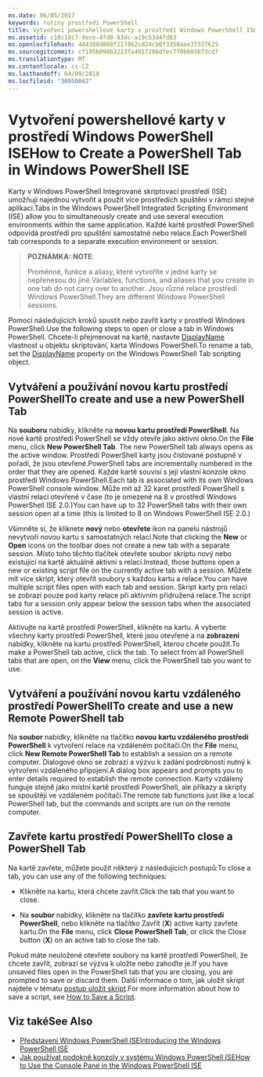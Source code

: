 ```yaml
---
ms.date: 06/05/2017
keywords: rutiny prostředí PowerShell
title: Vytvoření powershellové karty v prostředí Windows PowerShell ISE
ms.assetid: c10c18c7-9ece-4fd0-83dc-a19c53d4fd83
ms.openlocfilehash: 4d4388d889f2178b2cd24cb0f3350aee37327625
ms.sourcegitcommit: cf195b090b3223fa4917206dfec7f0b603873cdf
ms.translationtype: MT
ms.contentlocale: cs-CZ
ms.lasthandoff: 04/09/2018
ms.locfileid: "30950042"
---
```

# <a name="how-to-create-a-powershell-tab-in-windows-powershell-ise"></a><span data-ttu-id="0f8d1-103">Vytvoření powershellové karty v prostředí Windows PowerShell ISE</span><span class="sxs-lookup"><span data-stu-id="0f8d1-103">How to Create a PowerShell Tab in Windows PowerShell ISE</span></span>

<span data-ttu-id="0f8d1-104">Karty v Windows PowerShell Integrované skriptovací prostředí (ISE) umožňují najednou vytvořit a použít více prostředích spuštění v rámci stejné aplikaci.</span><span class="sxs-lookup"><span data-stu-id="0f8d1-104">Tabs in the Windows PowerShell Integrated Scripting Environment (ISE) allow you to simultaneously create and use several execution environments within the same application.</span></span>
<span data-ttu-id="0f8d1-105">Každé kartě prostředí PowerShell odpovídá prostředí pro spuštění samostatné nebo relace.</span><span class="sxs-lookup"><span data-stu-id="0f8d1-105">Each PowerShell tab corresponds to a separate execution environment or session.</span></span>

> <span data-ttu-id="0f8d1-106">**POZNÁMKA:**:</span><span class="sxs-lookup"><span data-stu-id="0f8d1-106">**NOTE**:</span></span>
>
> <span data-ttu-id="0f8d1-107">Proměnné, funkce a aliasy, které vytvoříte v jedné karty se nepřenesou do jiné.</span><span class="sxs-lookup"><span data-stu-id="0f8d1-107">Variables, functions, and aliases that you create in one tab do not carry over to another.</span></span> <span data-ttu-id="0f8d1-108">Jsou různé relace prostředí Windows PowerShell.</span><span class="sxs-lookup"><span data-stu-id="0f8d1-108">They are different Windows PowerShell sessions.</span></span>

<span data-ttu-id="0f8d1-109">Pomocí následujících kroků spustit nebo zavřít karty v prostředí Windows PowerShell.</span><span class="sxs-lookup"><span data-stu-id="0f8d1-109">Use the following steps to open or close a tab in Windows PowerShell.</span></span>
<span data-ttu-id="0f8d1-110">Chcete-li přejmenovat na kartě, nastavte [DisplayName](The-PowerShellTab-Object.md#displayname) vlastnost u objektu skriptování, karta Windows PowerShell.</span><span class="sxs-lookup"><span data-stu-id="0f8d1-110">To rename a tab, set the [DisplayName](The-PowerShellTab-Object.md#displayname) property on the Windows PowerShell Tab scripting object.</span></span>

## <a name="to-create-and-use-a-new-powershell-tab"></a><span data-ttu-id="0f8d1-111">Vytváření a používání novou kartu prostředí PowerShell</span><span class="sxs-lookup"><span data-stu-id="0f8d1-111">To create and use a new PowerShell Tab</span></span>

<span data-ttu-id="0f8d1-112">Na **souboru** nabídky, klikněte na **novou kartu prostředí PowerShell**. Na nové kartě prostředí PowerShell se vždy otevře jako aktivní okno.</span><span class="sxs-lookup"><span data-stu-id="0f8d1-112">On the **File** menu, click **New PowerShell Tab**. The new PowerShell tab always opens as the active window.</span></span>
<span data-ttu-id="0f8d1-113">Prostředí PowerShell karty jsou číslované postupně v pořadí, že jsou otevřené.</span><span class="sxs-lookup"><span data-stu-id="0f8d1-113">PowerShell tabs are incrementally numbered in the order that they are opened.</span></span>
<span data-ttu-id="0f8d1-114">Každé kartě souvisí s její vlastní konzole okno prostředí Windows PowerShell.</span><span class="sxs-lookup"><span data-stu-id="0f8d1-114">Each tab is associated with its own Windows PowerShell console window.</span></span>
<span data-ttu-id="0f8d1-115">Může mít až 32 karet prostředí PowerShell s vlastní relaci otevřené v čase (to je omezené na 8 v prostředí Windows PowerShell ISE 2.0.)</span><span class="sxs-lookup"><span data-stu-id="0f8d1-115">You can have up to 32 PowerShell tabs with their own session open at a time (this is limited to 8 on Windows PowerShell ISE 2.0.)</span></span>

<span data-ttu-id="0f8d1-116">Všimněte si, že kliknete **nový** nebo **otevřete** ikon na panelu nástrojů nevytvoří novou kartu s samostatných relací.</span><span class="sxs-lookup"><span data-stu-id="0f8d1-116">Note that clicking the **New** or **Open** icons on the toolbar does not create a new tab with a separate session.</span></span>
<span data-ttu-id="0f8d1-117">Místo toho těchto tlačítek otevřete soubor skriptu nový nebo existující na kartě aktuálně aktivní s relací.</span><span class="sxs-lookup"><span data-stu-id="0f8d1-117">Instead, those buttons open a new or existing script file on the currently active tab with a session.</span></span>
<span data-ttu-id="0f8d1-118">Můžete mít více skript, který otevřít soubory s každou kartu a relace.</span><span class="sxs-lookup"><span data-stu-id="0f8d1-118">You can have multiple script files open with each tab and session.</span></span>
<span data-ttu-id="0f8d1-119">Skript karty pro relaci se zobrazí pouze pod karty relace při aktivním přidružená relace.</span><span class="sxs-lookup"><span data-stu-id="0f8d1-119">The script tabs for a session only appear below the session tabs when the associated session is active.</span></span>

<span data-ttu-id="0f8d1-120">Aktivujte na kartě prostředí PowerShell, klikněte na kartu. A vyberte všechny karty prostředí PowerShell, které jsou otevřené a na **zobrazení** nabídky, klikněte na kartu prostředí PowerShell, kterou chcete použít.</span><span class="sxs-lookup"><span data-stu-id="0f8d1-120">To make a PowerShell tab active, click the tab. To select from all PowerShell tabs that are open, on the **View** menu, click the PowerShell tab you want to use.</span></span>

## <a name="to-create-and-use-a-new-remote-powershell-tab"></a><span data-ttu-id="0f8d1-121">Vytváření a používání novou kartu vzdáleného prostředí PowerShell</span><span class="sxs-lookup"><span data-stu-id="0f8d1-121">To create and use a new Remote PowerShell tab</span></span>

<span data-ttu-id="0f8d1-122">Na **soubor** nabídky, klikněte na tlačítko **novou kartu vzdáleného prostředí PowerShell** k vytvoření relace na vzdáleném počítači.</span><span class="sxs-lookup"><span data-stu-id="0f8d1-122">On the **File** menu, click **New Remote PowerShell Tab** to establish a session on a remote computer.</span></span>
<span data-ttu-id="0f8d1-123">Dialogové okno se zobrazí a výzvu k zadání podrobností nutný k vytvoření vzdáleného připojení.</span><span class="sxs-lookup"><span data-stu-id="0f8d1-123">A dialog box appears and prompts you to enter details required to establish the remote connection.</span></span>
<span data-ttu-id="0f8d1-124">Karty vzdálený funguje stejně jako místní kartě prostředí PowerShell, ale příkazy a skripty se spouštějí ve vzdáleném počítači.</span><span class="sxs-lookup"><span data-stu-id="0f8d1-124">The remote tab functions just like a local PowerShell tab, but the commands and scripts are run on the remote computer.</span></span>

## <a name="to-close-a-powershell-tab"></a><span data-ttu-id="0f8d1-125">Zavřete kartu prostředí PowerShell</span><span class="sxs-lookup"><span data-stu-id="0f8d1-125">To close a PowerShell Tab</span></span>

<span data-ttu-id="0f8d1-126">Na kartě zavřete, můžete použít některý z následujících postupů:</span><span class="sxs-lookup"><span data-stu-id="0f8d1-126">To close a tab, you can use any of the following techniques:</span></span>

- <span data-ttu-id="0f8d1-127">Klikněte na kartu, která chcete zavřít.</span><span class="sxs-lookup"><span data-stu-id="0f8d1-127">Click the tab that you want to close.</span></span>

- <span data-ttu-id="0f8d1-128">Na **soubor** nabídky, klikněte na tlačítko **zavřete kartu prostředí PowerShell**, nebo klikněte na tlačítko Zavřít (**X**) active karty zavřete kartu.</span><span class="sxs-lookup"><span data-stu-id="0f8d1-128">On the **File** menu, click **Close PowerShell Tab**, or click  the Close button  (**X**) on an active tab to close the tab.</span></span>

<span data-ttu-id="0f8d1-129">Pokud máte neuložené otevřete soubory na kartě prostředí PowerShell, že chcete zavřít, zobrazí se výzva k uložte nebo zahoďte je.</span><span class="sxs-lookup"><span data-stu-id="0f8d1-129">If you have unsaved files open in the PowerShell tab that you are closing, you are prompted to save or discard them.</span></span>
<span data-ttu-id="0f8d1-130">Další informace o tom, jak uložit skript najdete v tématu [postup uložit skript](How-to-Write-and-Run-Scripts-in-the-Windows-PowerShell-ISE.md#how-to-save-a-script).</span><span class="sxs-lookup"><span data-stu-id="0f8d1-130">For more information about how to save a script, see [How to Save a Script](How-to-Write-and-Run-Scripts-in-the-Windows-PowerShell-ISE.md#how-to-save-a-script).</span></span>

## <a name="see-also"></a><span data-ttu-id="0f8d1-131">Viz také</span><span class="sxs-lookup"><span data-stu-id="0f8d1-131">See Also</span></span>

- [<span data-ttu-id="0f8d1-132">Představení Windows PowerShell ISE</span><span class="sxs-lookup"><span data-stu-id="0f8d1-132">Introducing the Windows PowerShell ISE</span></span>](Introducing-the-Windows-PowerShell-ISE.md)
- [<span data-ttu-id="0f8d1-133">Jak používat podokně konzoly v systému Windows PowerShell ISE</span><span class="sxs-lookup"><span data-stu-id="0f8d1-133">How to Use the Console Pane in the Windows PowerShell ISE</span></span>](How-to-Use-the-Console-Pane-in-the-Windows-PowerShell-ISE.md)